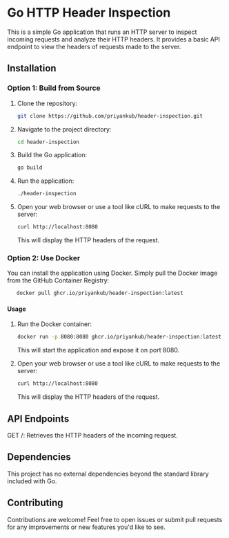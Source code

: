 # Go HTTP Header Inspection

This is a simple Go application that runs an HTTP server to inspect incoming requests and analyze their HTTP headers. It provides a basic API endpoint to view the headers of requests made to the server.

## Installation

### Option 1: Build from Source

1. Clone the repository:

   ```bash
   git clone https://github.com/priyankub/header-inspection.git
   ```

2. Navigate to the project directory:

    ```bash
    cd header-inspection
    ```

3. Build the Go application:

    ```bash
    go build
    ```

4. Run the application:

    ```bash
    ./header-inspection
    ```

5. Open your web browser or use a tool like cURL to make requests to the server:

    ```bash
    curl http://localhost:8080
    ```

    This will display the HTTP headers of the request.

### Option 2: Use Docker

You can install the application using Docker. Simply pull the Docker image from the GitHub Container Registry:

```bash
   docker pull ghcr.io/priyankub/header-inspection:latest 
```

#### Usage

1. Run the Docker container:

    ```bash
    docker run -p 8080:8080 ghcr.io/priyankub/header-inspection:latest
    ```

    This will start the application and expose it on port 8080.

2. Open your web browser or use a tool like cURL to make requests to the server:

    ```bash
    curl http://localhost:8080
    ```

    This will display the HTTP headers of the request.

## API Endpoints

GET /: Retrieves the HTTP headers of the incoming request.

## Dependencies

This project has no external dependencies beyond the standard library included with Go.

## Contributing

Contributions are welcome! Feel free to open issues or submit pull requests for any improvements or new features you'd like to see.
